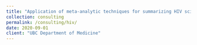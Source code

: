 ```yaml
---
title: "Application of meta-analytic techniques for summarizing HIV scientific literature"
collection: consulting
permalink: /consulting/hiv/
date: 2020-09-01
client: "UBC Department of Medicine"
---
```

